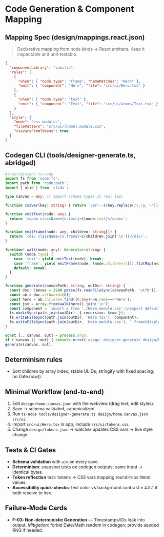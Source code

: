 # Code Generation & Component Mapping

## Mapping Spec (design/mappings.react.json)

> Declarative mapping from node kinds → React emitters. Keep it inspectable and unit-testable.

```json
{
  "componentLibrary": "vanilla",
  "rules": [
    {
      "when": { "node.type": "frame", "nameMatches": "Hero" },
      "emit": { "component": "Hero", "file": "src/ui/Hero.tsx" }
    },
    {
      "when": { "node.type": "text" },
      "emit": { "component": "Text", "file": "src/ui/atoms/Text.tsx" }
    }
  ],
  "style": {
    "mode": "css-modules",
    "filePattern": "src/ui/[name].module.css",
    "cssVarsFromTokens": true
  }
}
```

## Codegen CLI (tools/designer-generate.ts, abridged)

```ts
#!/usr/bin/env ts-node
import fs from 'node:fs';
import path from 'node:path';
import { ulid } from 'ulidx';

type Canvas = any; // import schema types in real impl

function cssVar(key: string) { return `var(--${key.replace(/\./g,'-')})`; }

function emitText(node: any) {
  return `<span className={s.text}>${node.text}</span>`;
}

function emitFrame(node: any, children: string[]) {
  return `<div className={s.frame}>${children.join('\n')}</div>`;
}

function* walk(node: any): Generator<string> {
  switch (node.type) {
    case 'text': yield emitText(node); break;
    case 'frame': yield emitFrame(node, (node.children||[]).flatMap(n=>Array.from(walk(n)))); break;
    default: break;
  }
}

function generate(canvasPath: string, outDir: string) {
  const doc: Canvas = JSON.parse(fs.readFileSync(canvasPath, 'utf8'));
  const ab = doc.artboards[0];
  const hero = ab.children.find((n:any)=>n.name==='Hero');
  const jsx = Array.from(walk(hero)).join('\n');
  const component = `import s from './Hero.module.css';\nexport default function Hero(){\n return <>${jsx}</>;\n}`;
  fs.mkdirSync(path.join(outDir), { recursive: true });
  fs.writeFileSync(path.join(outDir, 'Hero.tsx'), component);
  fs.writeFileSync(path.join(outDir, 'Hero.module.css'), `.frame{display:flex;gap:24px;padding:32px}\n.text{color:var(--color-text)}`);
}

const [,, canvas, out] = process.argv;
if (!canvas || !out) { console.error('usage: designer-generate design/home.canvas.json src/ui'); process.exit(1); }
generate(canvas, out);
```

## Determinism rules

* Sort children by array index; stable ULIDs; stringify with fixed spacing; no Date.now().

## Minimal Workflow (end-to-end)

1. Edit `design/home.canvas.json` with the webview (drag text, edit styles).
2. Save → schema validated, canonicalized.
3. Run `ts-node tools/designer-generate.ts design/home.canvas.json src/ui`.
4. Import `src/ui/Hero.tsx` in app, include `src/ui/tokens.css`.
5. Change `design/tokens.json` → watcher updates CSS vars → live style change.

## Tests & CI Gates

* **Schema validation** with `ajv` on every save.
* **Determinism**: snapshot tests on codegen outputs; same input → identical bytes.
* **Token reflection** test: tokens → CSS vars mapping round-trips literal values.
* **Accessibility quick-checks**: text color vs background contrast ≥ 4.5:1 if both resolve to hex.

## Failure-Mode Cards

* **F-03: Non-deterministic Generation** — Timestamps/IDs leak into output. *Mitigation*: forbid Date/Math.random in codegen; provide seeded RNG if needed.
